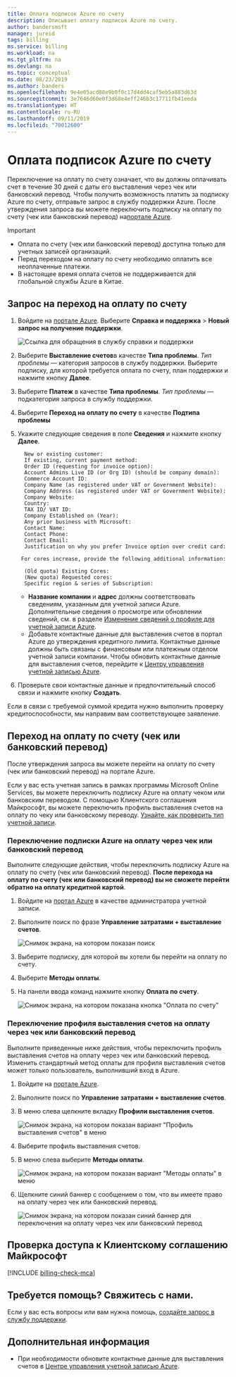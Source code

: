 ```yaml
---
title: Оплата подписок Azure по счету
description: Описывает оплату подписок Azure по счету.
author: bandersmsft
manager: jureid
tags: billing
ms.service: billing
ms.workload: na
ms.tgt_pltfrm: na
ms.devlang: na
ms.topic: conceptual
ms.date: 08/23/2019
ms.author: banders
ms.openlocfilehash: 9e4e05acd88e9b0f0c17d4dd4caf5eb5a883d63d
ms.sourcegitcommit: 3e7646d60e0f3d68e4eff246b3c17711fb41eeda
ms.translationtype: HT
ms.contentlocale: ru-RU
ms.lasthandoff: 09/11/2019
ms.locfileid: "70012600"
---
```

# <a name="pay-for-your-azure-subscription-by-invoice"></a>Оплата подписок Azure по счету

Переключение на оплату по счету означает, что вы должны оплачивать счет в течение 30 дней с даты его выставления через чек или банковский перевод. Чтобы получить возможность платить за подписку Azure по счету, отправьте запрос в службу поддержки Azure. После утверждения запроса вы можете переключить подписку на оплату по счету (чек или банковский перевод) на[портале Azure](https://portal.azure.com).

> [!IMPORTANT]
> * Оплата по счету (чек или банковский перевод) доступна только для учетных записей организаций.
> * Перед переходом на оплату по счету необходимо оплатить все неоплаченные платежи.
> * В настоящее время оплата счетов не поддерживается для глобальной службы Azure в Китае.

## <a name="request-to-pay-by-invoice"></a>Запрос на переход на оплату по счету

1. Войдите на [портале Azure](https://portal.azure.com/). Выберите **Справка и поддержка** > **Новый запрос на получение поддержки**.

    ![Ссылка для обращения в службу справки и поддержки](./media/billing-how-to-pay-by-invoice/help-and-support.png)

2. Выберите **Выставление счетов**в качестве **Типа проблемы**. *Тип проблемы* — категория запросов в службу поддержки. Выберите подписку, для которой требуется оплата по счету, план поддержки и нажмите кнопку **Далее**.

3. Выберите **Платеж** в качестве **Типа проблемы**. *Тип проблемы* — подкатегория запроса в службу поддержки.

4. Выберите **Переход на оплату по счету** в качестве **Подтипа проблемы**

5. Укажите следующие сведения в поле **Сведения** и нажмите кнопку **Далее**.

         New or existing customer:
         If existing, current payment method:
         Order ID (requesting for invoice option):
         Account Admins Live ID (or Org ID) (should be company domain):
         Commerce Account ID:
         Company Name (as registered under VAT or Government Website):
         Company Address (as registered under VAT or Government Website):
         Company Website:
         Country:
         TAX ID/ VAT ID:
         Company Established on (Year):
         Any prior business with Microsoft:
         Contact Name:
         Contact Phone:
         Contact Email:
         Justification on why you prefer Invoice option over credit card:

        For cores increase, provide the following additional information:

         (Old quota) Existing Cores:
         (New quota) Requested cores:
         Specific region & series of Subscription:

    - **Название компании** и **адрес** должны соответствовать сведениям, указанным для учетной записи Azure. Дополнительные сведения о просмотре или обновлении сведений, см. в разделе [Изменение сведений о профиле для учетной записи Azure](billing-how-to-change-azure-account-profile.md).
    - Добавьте контактные данные для выставления счетов в портал Azure до утверждения кредитного лимита. Контактные данные должны быть связаны с финансовым или платежным отделом учетной записи компании. Чтобы обновить контактные данные для выставления счетов, перейдите к [Центру управления учетной записью Azure](https://account.azure.com/Profile).

6. Проверьте свои контактные данные и предпочтительный способ связи и нажмите кнопку **Создать**.

Если в связи с требуемой суммой кредита нужно выполнить проверку кредитоспособности, мы направим вам соответствующее заявление.

## <a name="switch-to-invoice-pay-checkwire-transfer"></a>Переход на оплату по счету (чек или банковский перевод)

После утверждения запроса вы можете перейти на оплату по счету (чек или банковский перевод) на портале Azure.

Если у вас есть учетная запись в рамках программы Microsoft Online Services, вы можете переключить подписку Azure на оплату чеком или банковским переводом. С помощью Клиентского соглашения Майкрософт, вы можете переключить профиль выставления счетов на оплату по чеку или банковскому переводу. [Узнайте, как проверить тип учетной записи](#check-access-to-a-microsoft-customer-agreement).

### <a name="switch-azure-subscription-to-checkwire-transfer"></a>Переключение подписки Azure на оплату через чек или банковский перевод

Выполните следующие действия, чтобы переключить подписку Azure на оплату по счету (чек или банковский перевод). **После перехода на оплату по счету (чек или банковский перевод) вы не сможете перейти обратно на оплату кредитной картой**.

1. Войдите на [портал Azure](https://portal.azure.com) в качестве администратора учетной записи.
1. Выполните поиск по фразе **Управление затратами + выставление счетов**.

    ![Снимок экрана, на котором показан поиск](./media/billing-how-to-pay-by-invoice/search.png)

1. Выберите подписку, для которой вы хотели бы перейти на оплату по счету.
1. Выберите **Методы оплаты**.
1. На панели ввода команд нажмите кнопку **Оплата по счету**.

    ![Снимок экрана, на котором показана кнопка "Оплата по счету"](./media/billing-how-to-pay-by-invoice/pay-by-invoice.png)

### <a name="switch-billing-profile-to-checkwire-transfer"></a>Переключение профиля выставления счетов на оплату через чек или банковский перевод

Выполните приведенные ниже действия, чтобы переключить профиль выставления счетов на оплату через чек или банковский перевод. Изменить стандартный метод оплаты для профиля выставления счетов может только пользователь, выполнивший вход в Azure.

1. Войдите на [портале Azure](https://portal.azure.com).
1. Выполните поиск по **Управление затратами + выставление счетов**.
1. В меню слева щелкните вкладку **Профили выставления счетов**.

    ![Снимок экрана, на котором показан вариант "Профиль выставления счетов" в меню](./media/billing-how-to-pay-by-invoice/billing-profile.png)

1. Выберите профиль выставления счетов.
1. В меню слева выберите **Методы оплаты**.

   ![Снимок экрана, на котором показан вариант "Методы оплаты" в меню](./media/billing-how-to-pay-by-invoice/billing-profile-payment-methods.png)

1. Щелкните синий баннер с сообщением о том, что вы имеете право на оплату через чек или банковский перевод.

    ![Снимок экрана, на котором показан синий баннер для переключения на оплату через чек или банковский перевод](./media/billing-how-to-pay-by-invoice/customer-led-switch-to-invoice.png)

## <a name="check-access-to-a-microsoft-customer-agreement"></a>Проверка доступа к Клиентскому соглашению Майкрософт
[!INCLUDE [billing-check-mca](../../includes/billing-check-mca.md)]

## <a name="need-help-contact-us"></a>Требуется помощь? Свяжитесь с нами.

Если у вас есть вопросы или вам нужна помощь, [создайте запрос в службу поддержки](https://go.microsoft.com/fwlink/?linkid=2083458).

## <a name="next-steps"></a>Дополнительная информация

- При необходимости обновите контактные данные для выставления счетов в [Центре управления учетной записью Azure](https://account.azure.com/Profile).
